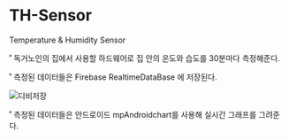 # TH-Sensor
Temperature &amp; Humidity Sensor

˚ 독거노인의 집에서 사용할 하드웨어로 집 안의 온도와 습도를 30분마다 측정해준다.

˚ 측정된 데이터들은 Firebase RealtimeDataBase 에 저장된다. 

![디비저장](https://user-images.githubusercontent.com/61223256/104100075-5c529500-52e0-11eb-90af-048e2fa26321.png)

˚ 측정된 데이터들은 안드로이드 mpAndroidchart를 사용해 실시간 그래프를 그려준다.


